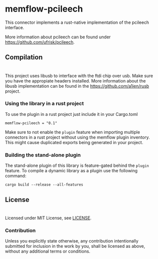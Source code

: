 # memflow-pcileech

This connector implements a rust-native implementation of the pcileech interface.

More information about pcileech can be found under https://github.com/ufrisk/pcileech.


## Compilation
#

This project uses libusb to interface with the ftdi chip over usb. Make sure you have the appropiate headers installed. More information about the libusb implementation can be found in the https://github.com/a1ien/rusb project.

### Using the library in a rust project

To use the plugin in a rust project just include it in your Cargo.toml

```
memflow-pcileech = "0.1"
```

Make sure to not enable the `plugin` feature when importing multiple
connectors in a rust project without using the memflow plugin inventory.
This might cause duplicated exports being generated in your project.

### Building the stand-alone plugin

The stand-alone plugin of this library is feature-gated behind the `plugin` feature.
To compile a dynamic library as a plugin use the following command:

```cargo build --release --all-features```

## License
#

Licensed under MIT License, see [LICENSE](LICENSE).

### Contribution

Unless you explicitly state otherwise, any contribution intentionally submitted for inclusion in the work by you, shall be licensed as above, without any additional terms or conditions.
